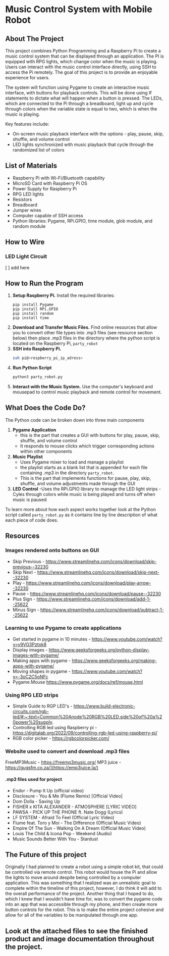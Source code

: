 # **Music Control System with Mobile Robot**

## **About The Project**
This project combines Python Programming and a Raspberry Pi to create a music control system that can be displayed through an application. The PI is equipped with RPG lights, which change color when the music is playing. Users can interact with the music control interface directly, using SSH to access the Pi remotely. The goal of this project is to provide an enjoyable experience for users.

The system will function using Pygame to create an interactive music interface, with buttons for playback controls. This will be done using If statements to dictate what will happen when a button is pressed. The LEDs, which are connected to the Pi through a breadboard, light up and cycle through colors when the variable state is equal to two, which is when the music is playing.

Key features include:
- On-screen music playback interface with the options - play, pause, skip, shuffle, and volume control
- LED lights synchronized with music playback that cycle through the randomized list of colors

## **List of Materials** 
- Raspberry Pi with Wi-Fi/Bluetooth capability
- MicroSD Card with Raspberry Pi OS
- Power Supply for Raspberry Pi
-  RPG LED lights
-  Resistors
-  Breadboard
-  Jumper wires
-  Computer capable of SSH access
-  Python libraries: Pygame, RPi.GPIO, time module, glob module, and random module

## **How to Wire** 
### **LED Light Circuit**
[ ] add here 

## **How to Run the Program** 
1. **Setup Raspberry Pi.** Install the required libraries:
   ```
   pip install Pygame
   pip install RPi.GPIO
   pip install random
   pip install time
   ```
2. **Download and Transfer Music Files.** Find online resources that allow you to convert other file types into .mp3 files (see resource section below) then place .mp3 files in the directory where the python script is located on the Raspberry Pi, `party_robot`
3. **SSH into Raspberry Pi.**
   ```bash
   ssh pi@<respberry_pi_ip_adress>
   ```
4. **Run Python Script**
   ```bash
   python3 party_robot.py
   ```
5. **Interact with the Music System.** Use the computer's keyboard and mousepad to control music playback and remote control for movement.

## **What Does the Code Do?**
The Python code can be broken down into three main components 
1. **Pygame Application**
   - this is the part that creates a GUI with buttons for play, pause, skip, shuffle, and volume control
   - It responds to mouse clicks which trigger corresponding actions within other components
2. **Music Playlist**
   - Uses Pygame mixer to load and manage a playlist
   - the playlist starts as a blank list that is appended for each file containing .mp3 in the directory `party_robot`.
   - This is the part that implements functions for pause, play, skip, shuffle, and volume adjustments made through the GUI
3. **LED Control**
   -Uses the RPi.GPIO library to manage the LED light strips
   -Cyles through colors while music is being played and turns off when music is paused

To learn more about how each aspect works together look at the Python script called `party_robot.py` as it contains line by line description of what each piece of code does. 

## **Resources** 

### **Images rendered onto buttons on GUI** 
- Skip Previous - https://www.streamlinehq.com/icons/download/skip-previous--32230
- Skip Next - https://www.streamlinehq.com/icons/download/skip-next--32230
- Play - https://www.streamlinehq.com/icons/download/play-arrow--32230
- Pause - https://www.streamlinehq.com/icons/download/pause--32230
- Plus Sign - https://www.streamlinehq.com/icons/download/add-1--25622
- Minus Sign - https://www.streamlinehq.com/icons/download/subtract-1--25622

### **Learning to use Pygame to create applications** 
- Get started in pygame in 10 minutes - https://www.youtube.com/watch?v=y9VG3Pztok8
- Display images - https://www.geeksforgeeks.org/python-display-images-with-pygame/
- Making apps with pygame - https://www.geeksforgeeks.org/making-apps-with-pygame/
- Moving shapes in pygame - https://www.youtube.com/watch?v=-3oC2C5oNFc
- Pygame.Mouse https://www.pygame.org/docs/ref/mouse.html

### **Using RPG LED strips** 
- Simple Guide to RGP LED's - https://www.build-electronic-circuits.com/rgb-led/#:~:text=Common%20Anode%20RGB%20LED,side%20of%20a%20power%20supply.
- Controlling RGB led using Raspberry pi - https://digitalab.org/2022/09/controlling-rgb-led-using-raspberry-pi/
- RGB color picker - https://rgbcolorpicker.com/

### **Website used to convert and download .mp3 files**
FreeMP3Music - https://freemp3music.org/
MP3 juice - https://gugsfm.co.za/](https://emp3juice.la/)

#### **.mp3 files used for project**
- Endor - Pump It Up (official video)
- Disclosure - You & Me (Flume Remix) [Official Video]
- Dom Dolla - Saving Up
- FISHER x KITA ALEXANDER - ATMOSPHERE [LYRIC VIDEO]
- PAWSA - PICK UP THE PHONE ft. Nate Dogg (Lyrics)
- LF SYSTEM - Afraid To Feel (Official Lyric Video)
- Flume feat. Toro y Moi - The Difference (Official Music Video)
- Empire Of The Sun - Walking On A Dream (Official Music Video)
- Louis The Child & Icona Pop - Weekend (Audio)
- Music Sounds Better With You - Stardust

## **The Future of this project**
Originally I had planned to create a robot using a simple robot kit, that could be controlled via remote control. This robot would house the Pi and allow the lights to move around despite being controlled by a computer application. This was something that I realized was an unrealistic goal to complete within the timeline of this project, however, I do think it will add to the overall performance of the project. Another thing that I hoped to do, which I knew that I wouldn't have time for, was to convert the pygame code into an app that was accessible through my phone, and then create more button controls for the robot. This is to make the entire project cohesive and allow for all of the variables to be manipulated through one app. 


## **Look at the attached files to see the finished product and image documentation throughout the project.** 


